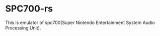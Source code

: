 # SPC700-rs

This is emulator of spc700(Super Nintendo Entertainment System Audio Processing Unit).
